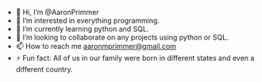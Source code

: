 - 👋 Hi, I’m @AaronPrimmer
- 👀 I’m interested in everything programming.
- 🌱 I’m currently learning python and SQL.
- 💞️ I’m looking to collaborate on any projects using python or SQL.
- 📫 How to reach me aaronmprimmer@gmail.com
- ⚡ Fun fact: All of us in our family were born in different states and even a different country.

<!---
AaronPrimmer/AaronPrimmer is a ✨ special ✨ repository because its `README.md` (this file) appears on your GitHub profile.
You can click the Preview link to take a look at your changes.
--->
